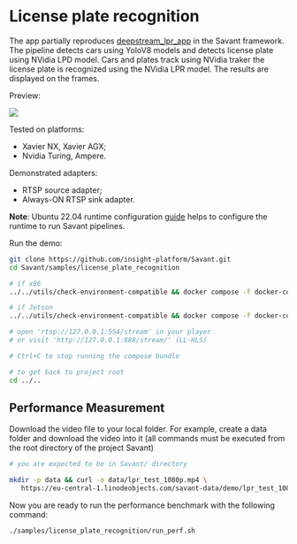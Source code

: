 # License plate recognition 

The app partially reproduces [deepstream_lpr_app](https://github.com/NVIDIA-AI-IOT/deepstream_lpr_app) in the Savant framework. The pipeline detects cars using YoloV8 models and detects license plate using NVidia LPD model. Cars and plates track using NVidia traker the license plate is recognized using the NVidia LPR model. The results are displayed on the frames.

Preview:

![](assets/license-plate-recognition-1080.webp)

Tested on platforms:

- Xavier NX, Xavier AGX;
- Nvidia Turing, Ampere.

Demonstrated adapters:

- RTSP source adapter;
- Always-ON RTSP sink adapter.

**Note**: Ubuntu 22.04 runtime configuration [guide](../../docs/runtime-configuration.md) helps to configure the runtime to run Savant pipelines.

Run the demo:

```bash
git clone https://github.com/insight-platform/Savant.git
cd Savant/samples/license_plate_recognition

# if x86
../../utils/check-environment-compatible && docker compose -f docker-compose.x86.yml up

# if Jetson
../../utils/check-environment-compatible && docker compose -f docker-compose.l4t.yml up

# open 'rtsp://127.0.0.1:554/stream' in your player
# or visit 'http://127.0.0.1:888/stream/' (LL-HLS)

# Ctrl+C to stop running the compose bundle

# to get back to project root
cd ../..
```

## Performance Measurement

Download the video file to your local folder. For example, create a data folder and download the video into it (all commands must be executed from the root directory of the project Savant)

```bash
# you are expected to be in Savant/ directory

mkdir -p data && curl -o data/lpr_test_1080p.mp4 \
   https://eu-central-1.linodeobjects.com/savant-data/demo/lpr_test_1080p.mp4
```

Now you are ready to run the performance benchmark with the following command:

```bash
./samples/license_plate_recognition/run_perf.sh
```

